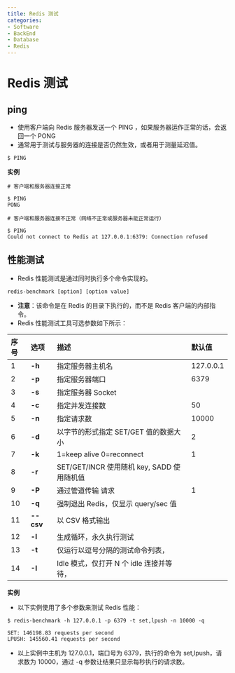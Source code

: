 ```yaml
---
title: Redis 测试
categories:
- Software
- BackEnd
- Database
- Redis
---
```

# Redis 测试

## ping

- 使用客户端向 Redis 服务器发送一个 PING ，如果服务器运作正常的话，会返回一个 PONG
- 通常用于测试与服务器的连接是否仍然生效，或者用于测量延迟值。

```
$ PING
```

**实例**

```
# 客户端和服务器连接正常

$ PING
PONG

# 客户端和服务器连接不正常（网络不正常或服务器未能正常运行）

$ PING
Could not connect to Redis at 127.0.0.1:6379: Connection refused
```

## 性能测试

- Redis 性能测试是通过同时执行多个命令实现的。

```shell
redis-benchmark [option] [option value]
```

- **注意**：该命令是在 Redis 的目录下执行的，而不是 Redis 客户端的内部指令。
- Redis 性能测试工具可选参数如下所示：

| 序号 | 选项      | 描述                                       | 默认值    |
| :--- | :-------- | :----------------------------------------- | :-------- |
| 1    | **-h**    | 指定服务器主机名                           | 127.0.0.1 |
| 2    | **-p**    | 指定服务器端口                             | 6379      |
| 3    | **-s**    | 指定服务器 Socket                          |           |
| 4    | **-c**    | 指定并发连接数                             | 50        |
| 5    | **-n**    | 指定请求数                                 | 10000     |
| 6    | **-d**    | 以字节的形式指定 SET/GET 值的数据大小      | 2         |
| 7    | **-k**    | 1=keep alive 0=reconnect                   | 1         |
| 8    | **-r**    | SET/GET/INCR 使用随机 key, SADD 使用随机值 |           |
| 9    | **-P**    | 通过管道传输 <numreq> 请求                 | 1         |
| 10   | **-q**    | 强制退出 Redis，仅显示 query/sec 值        |           |
| 11   | **--csv** | 以 CSV 格式输出                            |           |
| 12   | **-l**    | 生成循环，永久执行测试                     |           |
| 13   | **-t**    | 仅运行以逗号分隔的测试命令列表，           |           |
| 14   | **-I**    | Idle 模式，仅打开 N 个 idle 连接并等待，   |           |

**实例**

- 以下实例使用了多个参数来测试 Redis 性能：

```
$ redis-benchmark -h 127.0.0.1 -p 6379 -t set,lpush -n 10000 -q

SET: 146198.83 requests per second
LPUSH: 145560.41 requests per second
```

- 以上实例中主机为 127.0.0.1，端口号为 6379，执行的命令为 set,lpush，请求数为 10000，通过 -q 参数让结果只显示每秒执行的请求数。